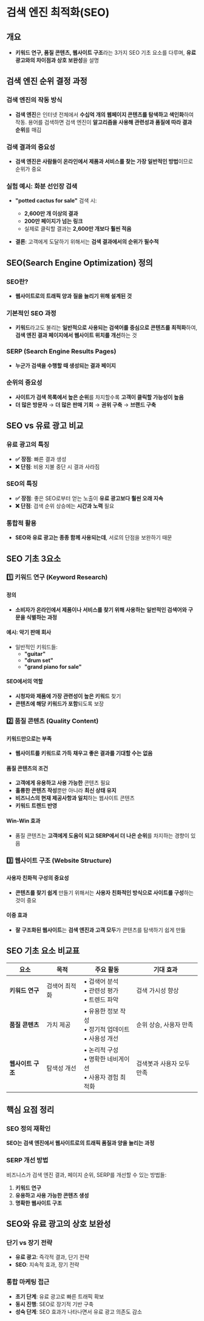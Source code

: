 # 검색 엔진 최적화(SEO)

## 개요
- **키워드 연구, 품질 콘텐츠, 웹사이트 구조**라는 3가지 SEO 기초 요소를 다루며, **유료 광고와의 차이점과 상호 보완성**을 설명

## 검색 엔진 순위 결정 과정

### 검색 엔진의 작동 방식
- **검색 엔진**은 인터넷 전체에서 **수십억 개의 웹페이지 콘텐츠를 탐색하고 색인화**하여 작동. 용어를 검색하면 검색 엔진이 **알고리즘을 사용해 관련성과 품질에 따라 결과 순위**를 매김

### 검색 결과의 중요성
- **검색 엔진은 사람들이 온라인에서 제품과 서비스를 찾는 가장 일반적인 방법**이므로 순위가 중요

### 실험 예시: 화분 선인장 검색
- **"potted cactus for sale"** 검색 시:
    - **2,600만 개 이상의 결과**
    - **200만 페이지가 넘는 링크**
    - 실제로 클릭할 결과는 **2,600만 개보다 훨씬 적음**

- **결론**: 고객에게 도달하기 위해서는 **검색 결과에서의 순위가 필수적**

## SEO(Search Engine Optimization) 정의

### SEO란?
- **웹사이트로의 트래픽 양과 질을 늘리기 위해 설계된 것**

### 기본적인 SEO 과정
- **키워드**라고도 불리는 **일반적으로 사용되는 검색어를 중심으로 콘텐츠를 최적화**하여, **검색 엔진 결과 페이지에서 웹사이트 위치를 개선**하는 것

### SERP (Search Engine Results Pages)
- **누군가 검색을 수행할 때 생성되는 결과 페이지**

### 순위의 중요성
- **사이트가 검색 목록에서 높은 순위**를 차지할수록 **고객이 클릭할 가능성이 높음**
- **더 많은 방문자** → **더 많은 판매 기회** → **권위 구축** → **브랜드 구축**

## SEO vs 유료 광고 비교

### 유료 광고의 특징
- **✅ 장점**: 빠른 결과 생성
- **❌ 단점**: 비용 지불 중단 시 결과 사라짐

### SEO의 특징
- **✅ 장점**: 좋은 SEO로부터 얻는 노출이 **유료 광고보다 훨씬 오래 지속**
- **❌ 단점**: 검색 순위 상승에는 **시간과 노력** 필요

### 통합적 활용
- **SEO와 유료 광고는 종종 함께 사용되는데**, 서로의 단점을 보완하기 때문

## SEO 기초 3요소

### 1️⃣ 키워드 연구 (Keyword Research)

#### 정의
- **소비자가 온라인에서 제품이나 서비스를 찾기 위해 사용하는 일반적인 검색어와 구문을 식별하는 과정**

#### 예시: 악기 판매 회사
- 일반적인 키워드들:
    - **"guitar"**
    - **"drum set"**
    - **"grand piano for sale"**

#### SEO에서의 역할
- **시청자와 제품에 가장 관련성이 높은 키워드** 찾기
- **콘텐츠에 해당 키워드가 포함**되도록 보장

### 2️⃣ 품질 콘텐츠 (Quality Content)

#### 키워드만으로는 부족
- **웹사이트를 키워드로 가득 채우고 좋은 결과를 기대할 수는 없음**

#### 품질 콘텐츠의 조건
- **고객에게 유용하고 사용 가능한** 콘텐츠 필요
- **훌륭한 콘텐츠 작성**뿐만 아니라 **최신 상태 유지**
- **비즈니스의 현재 제공사항과 일치**하는 웹사이트 콘텐츠
- **키워드 트렌드 반영**

#### Win-Win 효과
- 품질 콘텐츠는 **고객에게 도움이 되고 SERP에서 더 나은 순위**를 차지하는 경향이 있음

### 3️⃣ 웹사이트 구조 (Website Structure)

#### 사용자 친화적 구성의 중요성
- **콘텐츠를 찾기 쉽게** 만들기 위해서는 **사용자 친화적인 방식으로 사이트를 구성**하는 것이 중요

#### 이중 효과
- **잘 구조화된 웹사이트**는 **검색 엔진과 고객 모두**가 콘텐츠를 탐색하기 쉽게 만듦

## SEO 기초 요소 비교표

| 요소 | 목적 | 주요 활동 | 기대 효과 |
|------|------|-----------|-----------|
| **키워드 연구** | 검색어 최적화 | • 검색어 분석<br>• 관련성 평가<br>• 트렌드 파악 | 검색 가시성 향상 |
| **품질 콘텐츠** | 가치 제공 | • 유용한 정보 작성<br>• 정기적 업데이트<br>• 사용성 개선 | 순위 상승, 사용자 만족 |
| **웹사이트 구조** | 탐색성 개선 | • 논리적 구성<br>• 명확한 네비게이션<br>• 사용자 경험 최적화 | 검색봇과 사용자 모두 만족 |

## 핵심 요점 정리

### SEO 정의 재확인
**SEO는 검색 엔진에서 웹사이트로의 트래픽 품질과 양을 늘리는 과정**

### SERP 개선 방법
비즈니스가 검색 엔진 결과, 페이지 순위, SERP를 개선할 수 있는 방법들:
1. **키워드 연구**
2. **유용하고 사용 가능한 콘텐츠 생성**
3. **명확한 웹사이트 구조**

## SEO와 유료 광고의 상호 보완성

### 단기 vs 장기 전략
- **유료 광고**: 즉각적 결과, 단기 전략
- **SEO**: 지속적 효과, 장기 전략

### 통합 마케팅 접근
- **초기 단계**: 유료 광고로 빠른 트래픽 확보
- **동시 진행**: SEO로 장기적 기반 구축
- **성숙 단계**: SEO 효과가 나타나면서 유료 광고 의존도 감소
